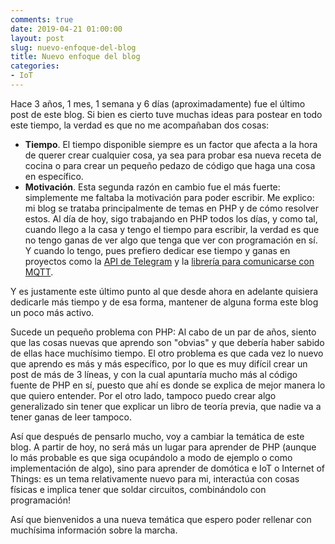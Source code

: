 ```yaml
---
comments: true
date: 2019-04-21 01:00:00
layout: post
slug: nuevo-enfoque-del-blog
title: Nuevo enfoque del blog
categories:
- IoT
---
```


Hace 3 años, 1 mes, 1 semana y 6 días (aproximadamente) fue el último post de este blog. Si bien es cierto tuve muchas
ideas para postear en todo este tiempo, la verdad es que no me acompañaban dos cosas: 

* **Tiempo**. El tiempo disponible siempre es un factor que afecta a la hora de querer crear cualquier cosa, ya sea para
probar esa nueva receta de cocina o para crear un pequeño pedazo de código que haga una cosa en específico.
* **Motivación**. Esta segunda razón en cambio fue el más fuerte: simplemente me faltaba la motivación para poder
escribir. Me explico: mi blog se trataba principalmente de temas en PHP y de cómo resolver estos. Al día de hoy, sigo
trabajando en PHP todos los días, y como tal, cuando llego a la casa y tengo el tiempo para escribir, la verdad es que
no tengo ganas de ver algo que tenga que ver con programación en sí. Y cuando lo tengo, pues prefiero dedicar ese tiempo
y ganas en proyectos como la [API de Telegram](https://github.com/unreal4u/telegram-api) y la [librería para comunicarse
con MQTT](https://github.com/unreal4u/mqtt/).

Y es justamente este último punto al que desde ahora en adelante quisiera dedicarle más tiempo y de esa forma, mantener
de alguna forma este blog un poco más activo.

Sucede un pequeño problema con PHP: Al cabo de un par de años, siento que las cosas nuevas que aprendo son "obvias" y
que debería haber sabido de ellas hace muchísimo tiempo. El otro problema es que cada vez lo nuevo que aprendo es más y
más específico, por lo que es muy difícil crear un post de más de 3 líneas, y con la cual apuntaría mucho más al código
fuente de PHP en sí, puesto que ahí es donde se explica de mejor manera lo que quiero entender. Por el otro lado,
tampoco puedo crear algo generalizado sin tener que explicar un libro de teoría previa, que nadie va a tener ganas de
leer tampoco.

Así que después de pensarlo mucho, voy a cambiar la temática de este blog. A partir de hoy, no será más un lugar para
aprender de PHP (aunque lo más probable es que siga ocupándolo a modo de ejemplo o como implementación de algo), sino
para aprender de domótica e IoT o Internet of Things: es un tema relativamente nuevo para mi, interactúa con cosas
físicas e implica tener que soldar circuitos, combinándolo con programación!

Así que bienvenidos a una nueva temática que espero poder rellenar con muchísima información sobre la marcha.
